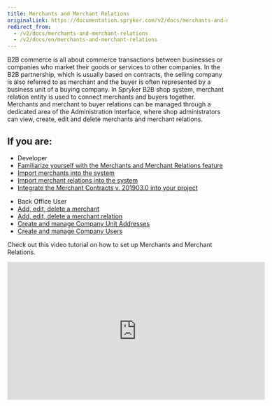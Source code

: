 ```yaml
---
title: Merchants and Merchant Relations
originalLink: https://documentation.spryker.com/v2/docs/merchants-and-merchant-relations
redirect_from:
  - /v2/docs/merchants-and-merchant-relations
  - /v2/docs/en/merchants-and-merchant-relations
---
```


B2B commerce is all about commerce transactions between businesses or companies who market their goods or services to other companies. In the B2B partnership, which is usually based on contracts, the selling company is also referred to as merchant and the buyer is often represented by a business unit of a buying company. In Spryker B2B shop system, merchant relation entity is used to connect merchants and buyers together. Merchants and merchant to buyer relations can be managed through a dedicated area of the Administration Interface, where shop administrators can view, create, edit and delete merchants and merchant relations.

## If you are:

<div class="mr-container">
    <div class="mr-list-container">
        <!-- col1 -->
        <div class="mr-col">
            <ul class="mr-list mr-list-green">
                <li class="mr-title">Developer</li>
                <li><a href="https://documentation.spryker.com/v2/docs/merchants-and-merchant-relations-overview" class="mr-link">Familiarize yourself with the Merchants and Merchant Relations feature</a></li>
                <li><a href="https://documentation.spryker.com/v2/docs/howto-import-merchants-and-merchant-relations#importing-merchants">Import merchants into the system</a></li>
                <li><a href="https://documentation.spryker.com/v2/docs/howto-import-merchants-and-merchant-relations#importing-merchant-relations" class="mr-link">Import merchant relations into the system</a></li>
                <li><a href="https://documentation.spryker.com/v2/docs/merchant-contracts-feature-integration-201903" class="mr-link">Integrate the Merchant Contracts v. 201903.0 into your project</a></li>
            </ul>
        </div>
         <!-- col2 -->
        <div class="mr-col">
            <ul class="mr-list mr-list-blue">
                <li class="mr-title"> Back Office User</li>
                <li><a href="https://documentation.spryker.com/v2/docs/managing-merchants" class="mr-link">Add, edit, delete a merchant</a></li>
                <li><a href="https://documentation.spryker.com/v2/docs/managing-merchant-relations" class="mr-link">Add, edit, delete a merchant relation</a></li>
                <li><a href="https://documentation.spryker.com/v2/docs/managing-company-unit-addresses" class="mr-link">Create and manage Company Unit Addresses</a></li>
                <li><a href="https://documentation.spryker.com/v2/docs/managing-company-users" class="mr-link">Create and manage Company Users</a></li>
            </ul>
        </div>
        </div>
</div>

Check out this video tutorial on how to set up Merchants and Merchant Relations.
<iframe src="https://fast.wistia.net/embed/iframe/aowgi1c6k1" title="How to Setup Merchants and Merchant Relationships in Spryker B2B Video" allowtransparency="true" frameborder="0" scrolling="no" class="wistia_embed" name="wistia_embed" allowfullscreen="0" mozallowfullscreen="0" webkitallowfullscreen="0" oallowfullscreen="0" msallowfullscreen="0" width="589" height="315"></iframe>
